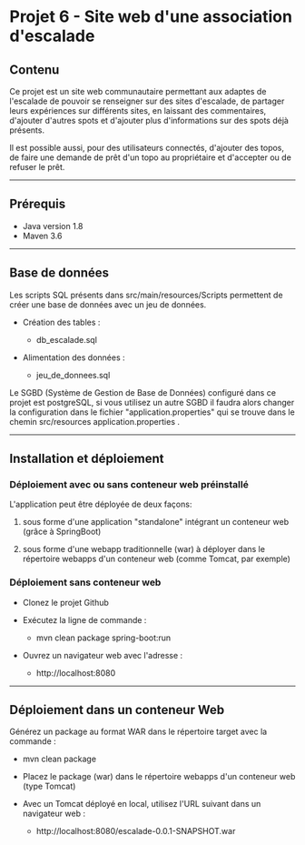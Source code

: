 # Projet 6 - Site web d'une association d'escalade

## Contenu

Ce projet est un site web communautaire permettant aux adaptes de l'escalade de pouvoir se renseigner sur des sites d'escalade, de partager leurs expériences sur différents sites, en laissant des commentaires, d'ajouter d'autres spots et d'ajouter plus d'informations sur des spots déjà présents.

Il est possible aussi, pour des utilisateurs connectés, d'ajouter des topos, de faire une demande de prêt d'un topo au propriétaire et d'accepter ou de refuser le prêt.

------------------------

## Prérequis

* Java version 1.8
* Maven 3.6

------------------------

## Base de données

Les scripts SQL présents dans src/main/resources/Scripts permettent de créer une base de données avec un jeu de données.

* Création des tables : 
    
    * db_escalade.sql

* Alimentation des données : 
    
    * jeu_de_donnees.sql

Le SGBD (Système de Gestion de Base de Données) configuré dans ce projet est postgreSQL, si vous utilisez un autre SGBD il faudra alors changer la configuration dans le fichier "application.properties" qui se trouve dans le chemin src/resources application.properties .

------------------------

## Installation et déploiement

### Déploiement avec ou sans conteneur web préinstallé

L'application peut être déployée de deux façons:

1. sous forme d'une application "standalone" intégrant un conteneur web (grâce à SpringBoot)

2. sous forme d'une webapp traditionnelle (war) à déployer dans le répertoire webapps d'un conteneur web (comme Tomcat, par exemple)

### Déploiement sans conteneur web

* Clonez le projet Github

* Exécutez la ligne de commande :

    * mvn clean package spring-boot:run

* Ouvrez un navigateur web avec l'adresse :

    * http://localhost:8080

------------------------

## Déploiement dans un conteneur Web

Générez un package au format WAR dans le répertoire target avec la commande :

* mvn clean package

* Placez le package (war) dans le répertoire webapps d'un conteneur web (type Tomcat)

* Avec un Tomcat déployé en local, utilisez l'URL suivant dans un navigateur web :

    * http://localhost:8080/escalade-0.0.1-SNAPSHOT.war